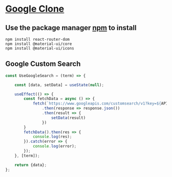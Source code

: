 # [Google Clone](https://clone-d5484.web.app/) #

## Use the package manager [npm](https://www.npmjs.com/) to install
```
npm install react-router-dom
npm install @material-ui/core
npm install @material-ui/icons
```
## Google Custom Search
```javascript
const UseGoogleSearch = (term) => {

    const [data, setData] = useState(null);

    useEffect(() => {
        const fetchData = async () => {
            fetch(`https://www.googleapis.com/customsearch/v1?key=${API_KEY}&cx=${CONTEXT_KEY}&q=${term}`)
                .then(response => response.json())
                .then(result => {
                    setData(result)
                })
        }
        fetchData().then(res => {
            console.log(res);
        }).catch(error => {
            console.log(error);
        });
    }, [term]);

    return {data};
};
```

